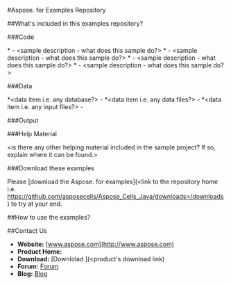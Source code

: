 #Aspose.<Product> for <Platform> Examples Repository

<Description of the product>



##What's included in this examples repository?

###Code

<a short paragraph explaining where to find the code i.e. in which folder and how it is arranged etc. then use the following list to list down all the demos>

*<example name or example title> - <sample description - what does this sample do?>
*<example name or example title> - <sample description - what does this sample do?>
*<example name or example title> - <sample description - what does this sample do?>
*<example name or example title> - <sample description - what does this sample do?>


###Data

*<data item i.e. any database?> - <descrition of the data item>
*<data item i.e. any data files?> - <descrition of the data item>
*<data item i.e. any input files?> - <descrition of the data item>

###Output

<a paragraph explaining where the user can find the output files etc.>


###Help Material

<is there any other helping material included in the sample project? If so, explain where it can be found.>

###Download these examples

Please [download the Aspose.<product name> for <platform> examples](<link to the repository home i.e. https://github.com/asposecells/Aspose_Cells_Java/downloads>/downloads) to try at your end.

##How to use the examples?

<Explain the user that how he can use these examples at his end>


##Contact Us

+ **Website:** [www.aspose.com](http://www.aspose.com)
+ **Product Home:** [<product name>](<product link>)
+ **Download:** [Downlolad <product name>](<product's download link)
+ **Forum:** [<product name> Forum](<product family forum link>)
+ **Blog:** [<product name> Blog](<product family blog link>)
 




